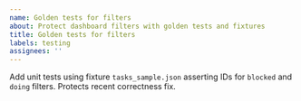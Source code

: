 ```yaml
---
name: Golden tests for filters
about: Protect dashboard filters with golden tests and fixtures
title: Golden tests for filters
labels: testing
assignees: ''
---
```


Add unit tests using fixture `tasks_sample.json` asserting IDs for `blocked` and `doing` filters. Protects recent correctness fix.

